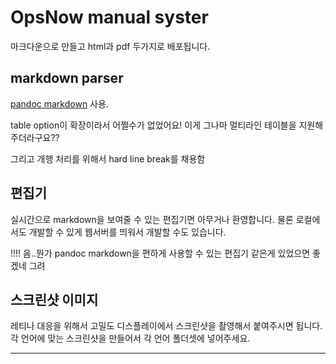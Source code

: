 # OpsNow manual syster

마크다운으로 만들고 html과 pdf 두가지로 배포됩니다.

## markdown parser 

[pandoc markdown][pandoc_link] 사용.

table option이 확장이라서 어쩔수가 없었어요! 이게 그나마 멀티라인 테이블을 지원해 주더라구요??

그리고 개행 처리를 위해서 hard line break를 채용함


## 편집기
실시간으로 markdown을 보여줄 수 있는 편집기면 아무거나 환영합니다.
물론 로컬에서도 개발할 수 있게 웹서버를 띄워서 개발할 수도 있습니다.

!!!! 음..뭔가 pandoc markdown을 편하게 사용할 수 있는 편집기 같은게 있었으면 좋겠네 그려


## 스크린샷 이미지
레티나 대응을 위해서 고밀도 디스플레이에서 스크린샷을 촬영해서 붙여주시면 됩니다.
각 언어에 맞는 스크린샷을 만들어서 각 언어 폴더셋에 넣어주세요.








--------------------------------------------------------------------------------


[pandoc_link]: https://pandoc.org/MANUAL.html
